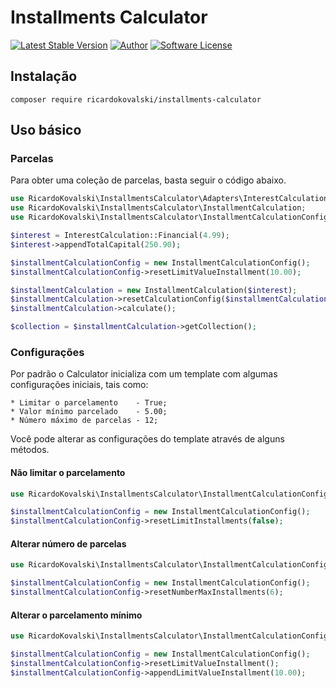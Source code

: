 # Installments Calculator

[![Latest Stable Version](https://poser.pugx.org/ricardokovalski/installments-calculator/v/stable)](https://packagist.org/packages/ricardokovalski/installments-calculator)
[![Author](http://img.shields.io/badge/author-@ricardokovalski-blue.svg?style=flat-square)](https://github.com/ricardokovalski)
[![Software License](https://img.shields.io/badge/license-MIT-brightgreen.svg?style=flat-square)](https://github.com/ricardokovalski/installments-calculator/blob/master/LICENSE)

## Instalação

```
composer require ricardokovalski/installments-calculator
```

## Uso básico

### Parcelas

Para obter uma coleção de parcelas, basta seguir o código abaixo.

```php
use RicardoKovalski\InstallmentsCalculator\Adapters\InterestCalculation;
use RicardoKovalski\InstallmentsCalculator\InstallmentCalculation;
use RicardoKovalski\InstallmentsCalculator\InstallmentCalculationConfig;

$interest = InterestCalculation::Financial(4.99);
$interest->appendTotalCapital(250.90);

$installmentCalculationConfig = new InstallmentCalculationConfig();
$installmentCalculationConfig->resetLimitValueInstallment(10.00);

$installmentCalculation = new InstallmentCalculation($interest);
$installmentCalculation->resetCalculationConfig($installmentCalculationConfig);
$installmentCalculation->calculate();

$collection = $installmentCalculation->getCollection();
```

### Configurações

Por padrão o Calculator inicializa com um template com algumas configurações iniciais, tais como:

```
* Limitar o parcelamento    - True;
* Valor mínimo parcelado    - 5.00;
* Número máximo de parcelas - 12;
```

Você pode alterar as configurações do template através de alguns métodos.

#### Não limitar o parcelamento

```php
use RicardoKovalski\InstallmentsCalculator\InstallmentCalculationConfig;

$installmentCalculationConfig = new InstallmentCalculationConfig();
$installmentCalculationConfig->resetLimitInstallments(false);
```

#### Alterar número de parcelas

```php
use RicardoKovalski\InstallmentsCalculator\InstallmentCalculationConfig;

$installmentCalculationConfig = new InstallmentCalculationConfig();
$installmentCalculationConfig->resetNumberMaxInstallments(6);
```

#### Alterar o parcelamento mínimo

```php
use RicardoKovalski\InstallmentsCalculator\InstallmentCalculationConfig;

$installmentCalculationConfig = new InstallmentCalculationConfig();
$installmentCalculationConfig->resetLimitValueInstallment();
$installmentCalculationConfig->appendLimitValueInstallment(10.00);
```

